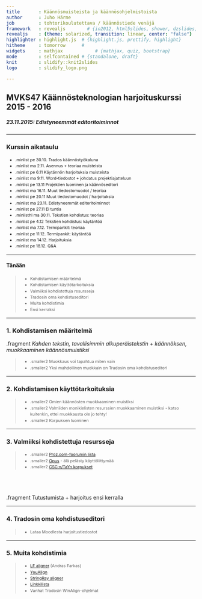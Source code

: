 ```yaml
---
title       : Käännösmuisteista ja käännösohjelmistoista
author      : Juho Härme
job         : tohtorikoulutettava / käännöstiede venäjä
framework   : revealjs        # {io2012, html5slides, shower, dzslides, ...}
revealjs    : {theme: solarized, transition: linear, center: "false"}
highlighter : highlight.js  # {highlight.js, prettify, highlight}
hitheme     : tomorrow      # 
widgets     : mathjax            # {mathjax, quiz, bootstrap}
mode        : selfcontained # {standalone, draft}
knit        : slidify::knit2slides
logo        : slidify_logo.png

---
```


<style>
.reveal h2{
    padding-bottom: 20px;
}

.reveal h3{
    padding-bottom: 20px;
}

.reveal h4{
    padding-bottom: 20px;
}

.reveal h5{
    padding-bottom: 20px;
}

.reveal h6{
    padding-bottom: 20px;
}

p { text-align: left;
}

li.fragment.visible, li {
    font-size: 78%;
    line-height: 150%;
}

li.smaller{
    font-size: 76%;
    line-height: 180%;
}

li.smaller2{
    font-size: 76%;
}

li.minlist{
font-size:69%; 
color:darkgrey;}

li.minlisthlr{font-size:69%;
color:rgb(247, 131, 131);
}

li.minlisthl{font-size:69%;}


.reveal a:not(.image) {
text-decoration:underline;
}

.coldiv {width:47%;float:left;}
.coldiv2 {float:left;width:30%;}

.rowdiv {width:100%;clear:left;}

.reveal section img { background:none; border:none; box-shadow:none; }

p.smaller {font-size:70%;}


table { 
width: 100%;
}


table tr:nth-child(2n+1) { /* background: #E8F2FF; */ background: #D5E5FD; }

.reveal table th, .reveal table td {

font-size:55%;

}

div.bubble{
float: left;
text-align: left;
border: 2px dotted black;
padding: 2em;
border-radius: 7px;
margin-left: 14px;
color:black;
}


div.bubblenob{
float: left;
width:30%;
}


div.mmbubble{
font-size:60%;
float: left;
text-align: left;
border: 2px dotted black;
padding: 1.5em;
border-radius: 7px;
margin:4%;
box-shadow: 10px 10px 5px #888888;
color:black;
}

div.bgred{background: burlywood;}
div.bgblue{background: cornflowerblue;}
div.bggreen{background: darkseagreen;}
div.bgcyan{background: gold;}

p.quotestyle{
frjoitusont-size:80%;
font-style:italic;
text-align:both;
}


.firstcharacter { float: left; color: #903; font-size: 300%; line-height: 60px; padding-top: 4px; padding-right: 8px; padding-left: 3px; font-family: Georgia; }

</style>

<script src="http://ajax.googleapis.com/ajax/libs/jquery/1.9.1/jquery.min.js"></script>

## MVKS47 Käännösteknologian harjoituskurssi 2015 - 2016

##### 23.11.2015: Edistyneemmät editoritoiminnot

--- 

### Kurssin aikataulu


- .minlist pe 30.10. Trados käännöstyökaluna
- .minlist ma 2.11.  Asennus + teoriaa muisteista
- .minlist pe 6.11 Käytännön harjoituksia muisteista
- .minlist ma 9.11. Word-tiedostot + johdatus projektiajatteluun
- .minlist pe 13.11 Projektien luominen ja käännöseditori
- .minlist ma 16.11. Muut tiedostomuodot / teoriaa
- .minlist pe 20.11 Muut tiedostomuodot / harjoituksia
- .minlist ma 23.11. Edistyneemmät editoritoiminnot
- .minlist pe 27.11 Ei tuntia
- .minlisthl ma 30.11. Tekstien kohdistus: teoriaa
- .minlist pe 4.12 Tekstien kohdistus: käytäntöä
- .minlist ma 7.12. Termipankit: teoriaa
- .minlist pe 11.12. Termipankit: käytäntöä
- .minlist ma 14.12. Harjoituksia
- .minlist pe 18.12. Q&A

---

#### Tänään

>- Kohdistamisen määritelmä
>- Kohdistamisen käyttötarkoituksia
>- Valmiiksi kohdistettuja resursseja
>- Tradosin oma kohdistuseditori
>- Muita kohdistimia
>- Ensi kerraksi

---

### 1. Kohdistamisen määritelmä

.fragment *Kahden tekstin, tavallisimmin alkuperäistekstin + käännöksen, muokkaaminen käännösmuistiksi*

>- .smaller2 Muokkaus voi tapahtua miten vain
>- .smaller2 Yksi mahdollinen muokkain on Tradosin oma kohdistuseditori

---

### 2. Kohdistamisen käyttötarkoituksia

>- .smaller2 Omien käännösten muokkaaminen muistiksi
>- .smaller2 Valmiiden monikielisten resurssien muokkaaminen muistiksi
    - katso kuitenkin, ettei muokkausta ole jo tehty!
>- .smaller2 Korpuksen luominen

---

### 3. Valmiiksi kohdistettuja resursseja

>- .smaller2 [Proz.com-foorumin lista](http://wiki.proz.com/wiki/index.php/Publicly_accessible_translation_memories_(TMs))
>- .smaller2 [Opus](http://opus.lingfil.uu.se/)
    - älä pelästy käyttöliittymää
>- .smaller2 [CSC:n/TaYn korpukset](https://korp.csc.fi/?mode=parallel#lang=fi)

<br><br><br>
.fragment Tutustumista + harjoitus ensi kerralla

---

### 4. Tradosin oma kohdistuseditori

>- Lataa Moodlesta harjoitustiedostot

---

### 5. Muita kohdistimia


>- [LF aligner](http://sourceforge.net/projects/aligner/) (Andras Farkas)
>- [YouAlign](http://www.youalign.com/)
>- [StringRay aligner](http://www.maxprograms.com/products/stingray.html)
>- [Linkkilista](http://www.linuxfortranslators.org/align.html)
>- Vanhat Tradosin WinAlign-ohjelmat


<script>
$('ol.incremental li').addClass('fragment')//note to anyone reading this code, you may need to change to ul from ol depending on ordered vs unordered list
$('ul.incremental li').addClass('fragment')//note to anyone reading this code, you may need to change to ul from ol depending on ordered vs unordered list
</script>

